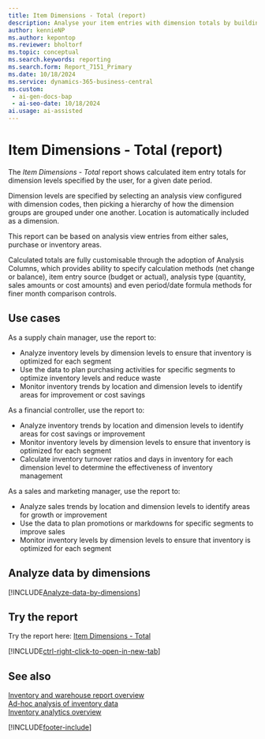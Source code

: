 ```yaml
---
title: Item Dimensions - Total (report)
description: Analyse your item entries with dimension totals by building a grouping of dimensions for each permutation of dimension values, and view a calculated total based on user defined columns (i.e. net change, balance at date, actual vs budget).
author: kennieNP
ms.author: kepontop
ms.reviewer: bholtorf
ms.topic: conceptual
ms.search.keywords: reporting
ms.search.form: Report_7151_Primary
ms.date: 10/18/2024
ms.service: dynamics-365-business-central
ms.custom:
 - ai-gen-docs-bap
 - ai-seo-date: 10/18/2024
ai.usage: ai-assisted
---
```


# Item Dimensions - Total (report)

The *Item Dimensions - Total* report shows calculated item entry totals for dimension levels specified by the user, for a given date period.

Dimension levels are specified by selecting an analysis view configured with dimension codes, then picking a hierarchy of how the dimension groups are grouped under one another. Location is automatically included as a dimension.

This report can be based on analysis view entries from either sales, purchase or inventory areas.

Calculated totals are fully customisable through the adoption of Analysis Columns, which provides ability to specify calculation methods (net change or balance), item entry source (budget or actual), analysis type (quantity, sales amounts or cost amounts) and even period/date formula methods for finer month comparison controls.

## Use cases

<!-- 
Prompt

Below is a report in an ERP system. Provide 3-4 use cases for different personas working with inventory.
Format like this:    
  
As a <persona>, use the report to    
* use case 1  
* use case 2    

Do not capitalize the persona names. 

## Report description


### What the report does
Shows calculated item entry totals for dimension levels specified by the user, for a given date period.

Dimension levels are specified by selecting an analysis view configured with dimension codes, then picking a hierarchy of how the dimension groups are grouped under one another. Location is automatically included as a dimension.

This report can be based on analysis view entries from either sales, purchase or inventory areas.

Calculated totals are fully customisable through the adoption of Analysis Columns, which provides ability to specify calculation methods (net change or balance), item entry source (budget or actual), analysis type (quantity, sales amounts or cost amounts) and even period/date formula methods for finer month comparison controls.

### Use cases
Analyse your item entries with dimension totals by building a grouping of dimensions for each permutation of dimension values, and view a calculated total based on user defined columns (i.e. net change, balance at date, actual vs budget)

Please include your data sources and URLs

-->

As a supply chain manager, use the report to:
* Analyze inventory levels by dimension levels to ensure that inventory is optimized for each segment
* Use the data to plan purchasing activities for specific segments to optimize inventory levels and reduce waste
* Monitor inventory trends by location and dimension levels to identify areas for improvement or cost savings

As a financial controller, use the report to:
* Analyze inventory trends by location and dimension levels to identify areas for cost savings or improvement
* Monitor inventory levels by dimension levels to ensure that inventory is optimized for each segment
* Calculate inventory turnover ratios and days in inventory for each dimension level to determine the effectiveness of inventory management

As a sales and marketing manager, use the report to:
* Analyze sales trends by location and dimension levels to identify areas for growth or improvement
* Use the data to plan promotions or markdowns for specific segments to improve sales
* Monitor inventory levels by dimension levels to ensure that inventory is optimized for each segment



## Analyze data by dimensions

[!INCLUDE[Analyze-data-by-dimensions](../includes/analyze-data-by-dimensions-report-include.md)]


## Try the report

Try the report here: [Item Dimensions - Total](https://businesscentral.dynamics.com?report=7151)

[!INCLUDE[ctrl-right-click-to-open-in-new-tab](../includes/ctrl-right-click-to-open-in-new-tab.md)]


## See also

[Inventory and warehouse report overview](../inventory-WMS-reports.md)   
[Ad-hoc analysis of inventory data](../ad-hoc-analysis-inventory.md)   
[Inventory analytics overview](../inventory-analytics-overview.md)  

[!INCLUDE[footer-include](../includes/footer-banner.md)]